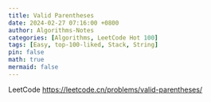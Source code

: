 ```yaml
---
title: Valid Parentheses
date: 2024-02-27 07:16:00 +0800
author: Algorithms-Notes
categories: [Algorithms, LeetCode Hot 100]
tags: [Easy, top-100-liked, Stack, String]
pin: false
math: true
mermaid: false
---
```


LeetCode <https://leetcode.cn/problems/valid-parentheses/>